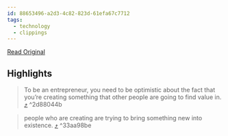 ```yaml
---
id: 88653496-a2d3-4c82-823d-61efa67c7712
tags:
  - technology
  - clippings
---
```

[Read Original](https://nav.al/optimism)

## Highlights

> To be an entrepreneur, you need to be optimistic about the fact that you’re creating something that other people are going to find value in. [⤴️](https://omnivore.app/me/rational-optimism-is-the-way-out-18bad142eee#2d88044b-501a-4412-96e9-e44704c45ebd)  ^2d88044b

> people who are creating are trying to bring something new into existence. [⤴️](https://omnivore.app/me/rational-optimism-is-the-way-out-18bad142eee#33aa98be-a8d9-47b1-a4dc-91f7713ae17b)  ^33aa98be

